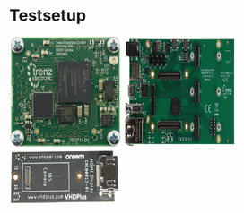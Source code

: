 # Testsetup

<img src="/images/TE0711.png" width="200" height="200">

<img src="/images/TEB0707.jpg" width="200" height="200">

<img src="/images/CruviMipi.png" width="200" height="100">
